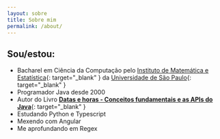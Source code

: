 ```yaml
---
layout: sobre
title: Sobre mim
permalink: /about/
---
```


## Sou/estou:

- Bacharel em Ciência da Computação pelo [Instituto de Matemática e Estatística](https://www.ime.usp.br/){: target="_blank" } da [Universidade de São Paulo](https://www.usp.br/){: target="_blank" }
- Programador Java desde 2000
- Autor do Livro [**Datas e horas - Conceitos fundamentais e as APIs do Java**](https://www.casadocodigo.com.br/products/livro-datas-e-horas){: target="_blank" }
- Estudando Python e Typescript
- Mexendo com Angular
- Me aprofundando em Regex